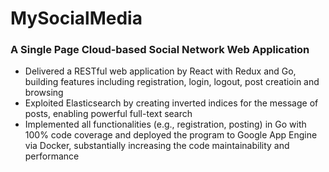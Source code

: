 # MySocialMedia
### A Single Page Cloud-based Social Network Web Application
- Delivered a RESTful web application by React with Redux and Go, building features including registration, login, logout, post creatioin and browsing
- Exploited Elasticsearch by creating inverted indices for the message of posts, enabling powerful full-text search
- Implemented all functionalities (e.g., registration, posting) in Go with 100% code coverage and deployed the
program to Google App Engine via Docker, substantially increasing the code maintainability and performance
